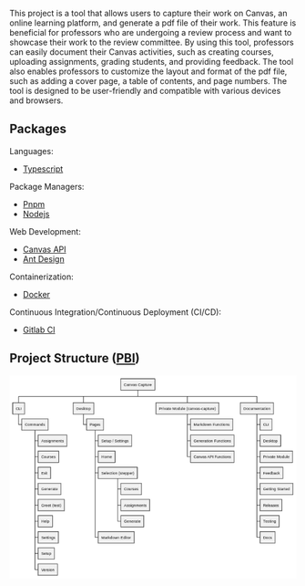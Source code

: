 This project is a tool that allows users to capture their work on Canvas, an online learning platform, and generate a pdf file of their work. This feature is beneficial for professors who are undergoing a review process and want to showcase their work to the review committee. By using this tool, professors can easily document their Canvas activities, such as creating courses, uploading assignments, grading students, and providing feedback. The tool also enables professors to customize the layout and format of the pdf file, such as adding a cover page, a table of contents, and page numbers. The tool is designed to be user-friendly and compatible with various devices and browsers.

## Packages

Languages:
- [Typescript](https://www.typescriptlang.org/)

Package Managers:

-   [Pnpm](https://pnpm.io/)
-   [Nodejs](https://nodejs.org/en/)

Web Development:

-   [Canvas API](https://canvas.instructure.com/doc/api/index.html)
-   [Ant Design](https://ant.design/)

Containerization:

-   [Docker](https://www.docker.com/)

Continuous Integration/Continuous Deployment (CI/CD):

-   [Gitlab CI](https://docs.gitlab.com/ee/ci/)

## Project Structure ([PBI](https://gitlab.com/msoe.edu/sdl/sdl/canvascapture/-/issues/109))
![project_structure.png](project_structure.png)